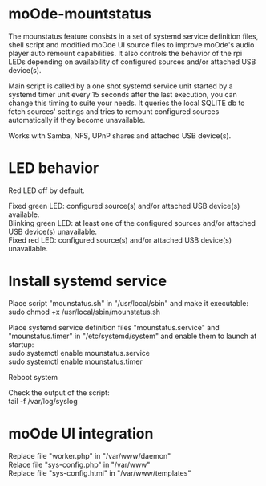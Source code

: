 # moOde-mountstatus

The mounstatus feature consists in a set of systemd service definition files, shell script and modified moOde UI source files to improve moOde's audio player auto remount capabilities.
It also controls the behavior of the rpi LEDs depending on availability of configured sources and/or attached USB device(s).

Main script is called by a one shot systemd service unit started by a systemd timer unit every 15 seconds after the last execution, you can change this timing to suite your needs. It queries the local SQLITE db to fetch sources' settings and tries to remount configured sources automatically if they become unavailable.

Works with Samba, NFS, UPnP shares and attached USB device(s).

# LED behavior

Red LED off by default.

Fixed green LED: configured source(s) and/or attached USB device(s) available. \
Blinking green LED: at least one of the configured sources and/or attached USB device(s) unavailable. \
Fixed red LED: configured source(s) and/or attached USB device(s) unavailable.

# Install systemd service

Place script "mounstatus.sh" in "/usr/local/sbin" and make it executable: \
sudo chmod +x /usr/local/sbin/mounstatus.sh

Place systemd service definition files "mounstatus.service" and "mounstatus.timer" in "/etc/systemd/system" and enable them to launch at startup: \
sudo systemctl enable mounstatus.service \
sudo systemctl enable mounstatus.timer

Reboot system

Check the output of the script: \
tail -f /var/log/syslog

# moOde UI integration

Replace file "worker.php" in "/var/www/daemon" \
Relace file "sys-config.php" in "/var/www" \
Replace file "sys-config.html" in "/var/www/templates"
